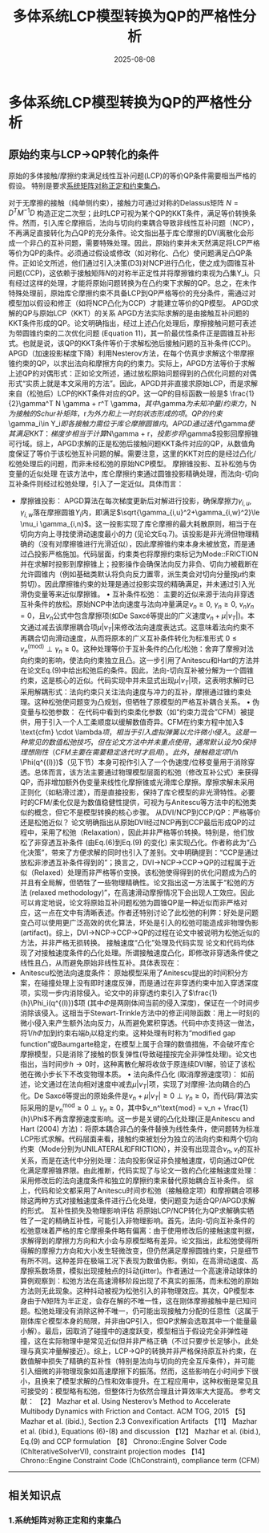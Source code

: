 ﻿---
title: 多体系统LCP模型转换为QP的严格性分析
date: 2025-08-08
layout: note
excerpt: 关于LCP和QP问题的转化是否是近似的？。:)
---

# 多体系统LCP模型转换为QP的严格性分析

## 原始约束与LCP→QP转化的条件

原始的多体接触/摩擦约束满足线性互补问题(LCP)的等价QP条件需要相当严格的假设。
特别是要求[系统矩阵对称正定和约束集凸](#-1系统矩阵对称正定和约束集凸)。





对于无摩擦的接触（纯单侧约束），接触力可通过对称的Delassus矩阵 $N = D^T M^{-1} D$ 构造正定二次型；此时LCP可视为某个QP的KKT条件，满足等价转换条件。然而，引入库仑摩擦后，法向与切向约束耦合导致非线性互补问题（NCP），不再满足直接转化为凸QP的充分条件。论文指出基于库仑摩擦的DVI离散化会形成一个非凸的互补问题，需要特殊处理。因此，原始约束并未天然满足将LCP严格等价为QP的条件。必须通过假设或修改（如对称化、凸化）使问题满足凸QP条件。正如论文所述，他们通过引入决策(D3)对NCP进行凸化，使之成为圆锥互补问题(CCP)，这依赖于接触矩阵$N$的对称半正定性并将摩擦锥约束视为凸集Υ_i。只有经过这样的处理，才能将原始问题转换为在凸约束下求解的QP。总之，在未作特殊处理前，原始库仑摩擦约束不具备LCP到QP严格等价的充分条件，需通过对模型加以假设和修正（如将NCP凸化为CCP）才能建立等价的QP模型。
APGD求解的QP与原始LCP（KKT）的关系
APGD方法实际求解的是由接触互补问题的KKT条件形成的QP。论文明确指出，经过上述凸化处理后，摩擦接触问题可表述为带圆锥约束的二次优化问题 (Equation 11)，其一阶最优性条件正是圆锥互补形式。也就是说，该QP的KKT条件等价于求解松弛后接触问题的互补条件(CCP)。APGD（加速投影梯度下降）利用Nesterov方法，在每个仿真步求解这个带摩擦锥约束的QP，以求出法向和摩擦方向的约束力。实际上，APGD方法等价于求解上述QP的对偶形式：正如论文所述，通过放松原始问题得到的凸优化问题的对偶形式“实质上就是本文采用的方法”。因此，APGD并非直接求原始LCP，而是求解来自（松弛后）LCP的KKT条件对应的QP。这一QP的目标函数一般是$ \frac{1}{2}\gamma^T N \gamma + r^T \gamma$，其中$\gamma$为未知冲量/约束力，$N$为接触的Schur补矩阵，$r$为外力和上一时刻状态形成的项。QP的约束$\gamma_i\in Υ_i$即各接触力需位于库仑摩擦圆锥内。APGD通过迭代$\gamma$使其满足KKT：梯度步相当于计算$N\gamma + r$，投影步将$\gamma$投影回摩擦锥可行域。综上，APGD求解的正是松弛后接触问题KKT条件对应的QP，从数值角度保证了等价于该松弛互补问题的解。需要注意，这里的KKT对应的是经过凸化/松弛处理后的问题，而非未经松弛的原始NCP模型。
摩擦锥投影、互补松弛与伪变量的近似处理
在该方法中，库仑摩擦约束通过圆锥投影精确处理，而法向-切向互补条件则经过松弛处理，引入了一定近似。具体而言：
- 摩擦锥投影： APGD算法在每次梯度更新后对解进行投影，确保摩擦力$\gamma_{i,u}, \gamma_{i,w}$落在摩擦圆锥$Υ_i$内，即满足$\sqrt{\gamma_{i,u}^2+\gamma_{i,w}^2}\le \mu_i \gamma_{i,n}$。这一投影实现了库仑摩擦的最大耗散原则，相当于在切向方向上寻找使滑动速度最小的力 (见论文Eq.7)。该投影是非光滑但物理精确的（没有对摩擦锥进行光滑近似），因此摩擦锥约束本身未被放宽，而是通过凸投影严格施加。代码层面，约束类也将摩擦约束标记为Mode::FRICTION并在求解时投影到摩擦锥上；投影操作会确保法向反力非负、切向力被截断在允许圆锥内（例如基础类默认将负向反力置零，派生类会对切向分量按$\mu$约束剪切）。因此摩擦锥约束的处理是通过投影实现的精确满足，并未通过引入光滑伪变量等来近似摩擦锥。
•	互补条件松弛： 主要的近似来源于法向非穿透互补条件的放松。原始NCP中法向速度与法向冲量满足$v_n \ge 0,\ \gamma_n \ge 0,\ v_n\gamma_n=0$，且$v_n$公式中包含摩擦项(如De Saxcé等提出的广义速度$v_n + \mu |v_T|$)。本文通过减去该摩擦耦合项$\mu|v_T|$来修改法向速度表达式。这意味着法向约束不再耦合切向滑动速度，从而将原本的广义互补条件转化为标准形式 $0\le v_n^\text{(mod)} \perp \gamma_n \ge 0$。这种处理等价于互补条件的凸化/松弛：舍弃了摩擦对法向约束的影响，使法向约束独立且凸。这一步引用了Anitescu和Hart的方法并在论文Eq.(9)中给出松弛后的条件。因此，法向-切向互补被分解为一个圆锥约束，这是核心的近似。代码实现中并未显式出现$\mu|v_T|$项，这表明求解时已采用解耦形式：法向约束只关注法向速度与冲力的互补，摩擦通过锥约束处理。这种松弛使问题变为凸规划，但牺牲了原模型的严格互补耦合关系。
•	伪变量与松弛参数： 在代码中看到约束柔化参数（如“约束力混合”CFM）被提供，用于引入一个人工柔顺度以缓解数值奇异。CFM在约束方程中加入$ \text{cfm} \cdot \lambda$项，相当于引入虚拟弹簧以允许微小侵入。这是一种常见的数值松弛技巧，但在论文方法中并未重点使用，通常默认设为0保持理想刚性（CFM主要在需要稳定迭代时才启用）。此外，接触稳定项$1/h \Phi(q^{(l)})$（见下节）本身可视作引入了一个伪速度/位移变量用于消除穿透。总体而言，该方法主要通过物理模型层面的松弛（修改互补公式）来获得QP，而非增加额外伪变量来线性化摩擦锥或光滑库仑摩擦。摩擦求解未采用正则化（如粘滑过渡），而是直接投影，保持了库仑模型的非光滑特性。必要时的CFM/柔化仅是为数值稳健性提供，可视为与Anitescu等方法中的松弛类似的概念，但它不是模型转换的核心步骤。
从DVI/NCP到CCP/QP：严格等价还是松弛近似？
论文明确指出从原始DVI经过NCP再到CCP最后形成QP的过程中，采用了松弛（Relaxation），因此并非严格等价转换。特别是，他们放松了非穿透互补条件 (由Eq.(6)到Eq.(9) 的变化) 来实现凸化。作者称此为“凸化决策”，带来了方便求解的同时也引入了差别。文中明确提到：“CCP是通过放松非渗透互补条件得到的”；换言之，DVI→NCP→CCP→QP的过程属于近似（Relaxed）处理而非严格等价变换。该松弛使得得到的优化问题成为凸的并且有全局解，但牺牲了一些物理精确性。论文指出这一方法属于“松弛的方法 (relaxed methodology)”，在高速滑动摩擦情况下会出现人工效应。因此可以肯定地说，论文将原始互补问题松弛为圆锥QP是一种近似而非严格对应，这一点在文中有清晰表述。作者还特别讨论了此松弛的利弊：好处是问题变凸可以使用更广泛高效的优化算法，坏处是引入的松弛可能造成非物理伪影(artifact)。综上，DVI→NCP→CCP→QP的过程在论文中被说明为松弛近似的方法，并非严格无损转换。
接触速度“凸化”处理及代码实现
论文和代码均体现了对接触速度条件的凸化处理。所谓接触速度凸化，即修改非穿透条件使之线性且凸，从而避免原始非线性互补。具体表现在：
- Anitescu松弛法向速度条件： 原始模型采用了Anitescu提出的时间积分方案，在碰撞处理上没有即时速度反弹，而是通过在非穿透约束中加入穿透深度项，实现一步内消除侵入。论文中的非穿透约束引入了$\frac{1}{h}\Phi_i(q^{(l)})$项 (其中$\Phi$是两刚体间当前的侵入深度)，保证在一个时间步消除该侵入。这相当于Stewart-Trinkle方法中的修正间隙函数：用上一时刻的微小侵入来产生额外法向反力，从而避免累积穿透。代码中亦支持这一做法，将$1/h \Phi$加到约束右端$b_i$以稳定约束。这种处理有时称为“modified gap function”或Baumgarte稳定，在模型上属于合理的数值措施，不会破坏库仑摩擦模型，只是消除了接触的恢复弹性(导致碰撞按完全非弹性处理)。论文也指出，当时间步$h \to 0$时，这种离散化解将收敛于原连续DVI解，验证了该松弛在微小步长下不改变物理本质。
•	法向条件凸化 (取消摩擦速度项)： 如前述，论文通过在法向相对速度中减去$\mu|v_T|$项，实现了对摩擦-法向耦合的凸化。De Saxcé等提出的原始条件是$v_n + \mu |v_T| \ge 0 \perp \gamma_n \ge 0$，而代码/算法实际采用的是$v_n^\text{mod} \ge 0 \perp \gamma_n \ge 0$，其中$v_n^\text{mod} = v_n + \frac{1}{h}\Phi$不再含摩擦速度影响。这一步是关键的凸化处理(正是Anitescu and Hart (2004) 方法)：将原本耦合非凸的条件替换为线性条件，使问题转为标准LCP形式求解。代码层面来看，接触约束被划分为独立的法向约束和两个切向约束（Mode分别为UNILATERAL和FRICTION），并没有出现混合$v_n, v_t$的互补关系，而是在迭代中分别处理：法向投影保证非负接触速度，切向通过QP优化满足摩擦锥界限。由此推断，代码实现了与论文一致的凸化接触速度处理：采用修改后的法向速度条件和独立的摩擦约束来替代原始耦合互补条件。
综上，代码和论文都采用了Anitescu时间步松弛（接触稳定项）和摩擦耦合项移除这两种方式对接触速度条件进行凸化处理，使问题变为适合QP/APGD求解的形式。
互补性损失及物理影响评估
将原始LCP/NCP转化为QP求解确实牺牲了一定的精确互补性，可能引入非物理影响。首先，法向-切向互补条件的松弛意味着严格的库仑摩擦条件略有偏离：由于使用修改后的接触速度判据，求解得到的摩擦力方向和大小会与原模型略有差异。论文指出，此松弛使得所得解的摩擦力方向和大小发生轻微改变，但仍然满足摩擦圆锥约束，只是细节有所不同。这种差异在极端工况下表现为数值伪影。例如，在高滑动速度、高摩擦系数场景，模拟出现接触点的抖动(jitter)。作者通过一个高速滑动球体的算例观察到：松弛方法在高速滑移阶段出现了不真实的振荡，而未松弛的原始方法则无此现象。这种抖动被视为松弛引入的非物理效应。其次，QP模型本身由于$N$矩阵为半正定，会存在解的不唯一性，这在刚体摩擦接触中是已知问题。松弛处理没有消除这种不唯一，仍可能出现接触力分配的任意性（这属于刚体库仑模型本身的局限，并非由QP引入，但QP求解会选取其中一个能量最小解）。最后，因取消了碰撞中的速度跃变，模型相当于假设完全非弹性碰撞，这在实际物理中是常见近似但并非严格正确（不过只要步长足够小，此处理与真实冲量解接近）。综上，LCP→QP的转换并非严格保持原互补约束，在数值解中损失了精确的互补性（特别是法向与切向的完全互斥条件），并可能引入细微的非物理现象如高速摩擦下的振荡。然而，这些影响在小时间步下很小，且换来了模型求解的凸性和效率提升。在工程应用中，这种权衡是常见且可接受的：模型略有松弛，但整体行为依然合理且计算效率大大提高。
参考文献：
【2】 Mazhar et al. Using Nesterov’s Method to Accelerate Multibody Dynamics with Friction and Contact. ACM TOG, 2015
【5】 Mazhar et al. (ibid.), Section 2.3 Convexification Artifacts
【11】 Mazhar et al. (ibid.), Equations (6)-(8) and discussion
【12】 Mazhar et al. (ibid.), Eq.(9) and CCP formulation
【8】 Chrono::Engine Solver Code (ChIterativeSolverVI), constraint projection modes
【14】 Chrono::Engine Constraint Code (ChConstraint), compliance term (CFM)
________________________________________



## 相关知识点

### 1.系统矩阵对称正定和约束集凸